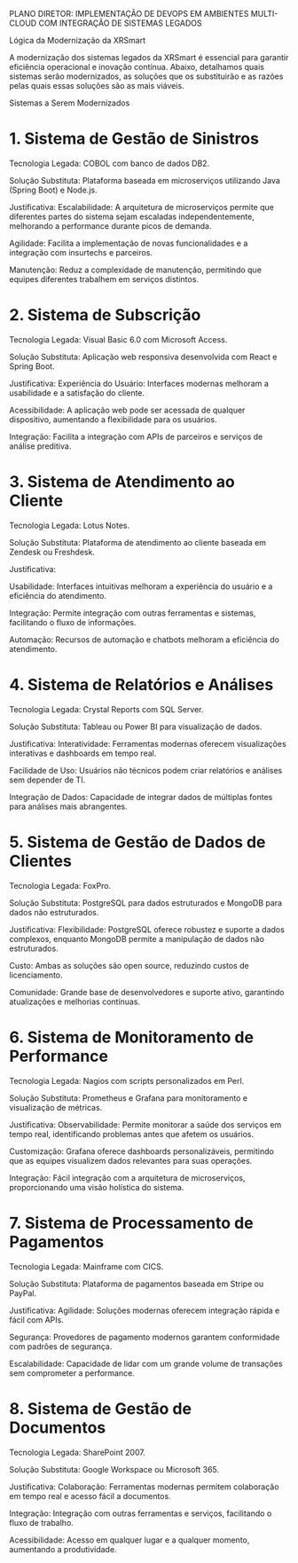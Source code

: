 PLANO DIRETOR: IMPLEMENTAÇÃO DE DEVOPS EM AMBIENTES MULTI-CLOUD COM INTEGRAÇÃO DE SISTEMAS LEGADOS

Lógica da Modernização da XRSmart

A modernização dos sistemas legados da XRSmart é essencial para garantir eficiência operacional e inovação contínua. Abaixo, detalhamos quais sistemas serão modernizados, as soluções que os substituirão e as razões pelas quais essas soluções são as mais viáveis.

Sistemas a Serem Modernizados

# 1. Sistema de Gestão de Sinistros
Tecnologia Legada: COBOL com banco de dados DB2.

Solução Substituta: Plataforma baseada em microserviços utilizando Java (Spring Boot) e Node.js.

Justificativa:
Escalabilidade: A arquitetura de microserviços permite que diferentes partes do sistema sejam escaladas independentemente, melhorando a performance durante picos de demanda.

Agilidade: Facilita a implementação de novas funcionalidades e a integração com insurtechs e parceiros.

Manutenção: Reduz a complexidade de manutenção, permitindo que equipes diferentes trabalhem em serviços distintos.

# 2. Sistema de Subscrição
Tecnologia Legada: Visual Basic 6.0 com Microsoft Access.

Solução Substituta: Aplicação web responsiva desenvolvida com React e Spring Boot.

Justificativa:
Experiência do Usuário: Interfaces modernas melhoram a usabilidade e a satisfação do cliente.

Acessibilidade: A aplicação web pode ser acessada de qualquer dispositivo, aumentando a flexibilidade para os usuários.

Integração: Facilita a integração com APIs de parceiros e serviços de análise preditiva.

# 3. Sistema de Atendimento ao Cliente
Tecnologia Legada: Lotus Notes.

Solução Substituta: Plataforma de atendimento ao cliente baseada em Zendesk ou Freshdesk.

Justificativa:

Usabilidade: Interfaces intuitivas melhoram a experiência do usuário e a eficiência do atendimento.

Integração: Permite integração com outras ferramentas e sistemas, facilitando o fluxo de informações.

Automação: Recursos de automação e chatbots melhoram a eficiência do atendimento.

# 4. Sistema de Relatórios e Análises
Tecnologia Legada: Crystal Reports com SQL Server.

Solução Substituta: Tableau ou Power BI para visualização de dados.

Justificativa:
Interatividade: Ferramentas modernas oferecem visualizações interativas e dashboards em tempo real.

Facilidade de Uso: Usuários não técnicos podem criar relatórios e análises sem depender de TI.

Integração de Dados: Capacidade de integrar dados de múltiplas fontes para análises mais abrangentes.

# 5. Sistema de Gestão de Dados de Clientes
Tecnologia Legada: FoxPro.

Solução Substituta: PostgreSQL para dados estruturados e MongoDB para dados não estruturados.

Justificativa:
Flexibilidade: PostgreSQL oferece robustez e suporte a dados complexos, enquanto MongoDB permite a manipulação de dados não estruturados.

Custo: Ambas as soluções são open source, reduzindo custos de licenciamento.

Comunidade: Grande base de desenvolvedores e suporte ativo, garantindo atualizações e melhorias contínuas.

# 6. Sistema de Monitoramento de Performance
Tecnologia Legada: Nagios com scripts personalizados em Perl.

Solução Substituta: Prometheus e Grafana para monitoramento e visualização de métricas.

Justificativa:
Observabilidade: Permite monitorar a saúde dos serviços em tempo real, identificando problemas antes que afetem os usuários.

Customização: Grafana oferece dashboards personalizáveis, permitindo que as equipes visualizem dados relevantes para suas operações.

Integração: Fácil integração com a arquitetura de microserviços, proporcionando uma visão holística do sistema.

# 7. Sistema de Processamento de Pagamentos
Tecnologia Legada: Mainframe com CICS.

Solução Substituta: Plataforma de pagamentos baseada em Stripe ou PayPal.

Justificativa:
Agilidade: Soluções modernas oferecem integração rápida e fácil com APIs.

Segurança: Provedores de pagamento modernos garantem conformidade com padrões de segurança.

Escalabilidade: Capacidade de lidar com um grande volume de transações sem comprometer a performance.

# 8. Sistema de Gestão de Documentos
Tecnologia Legada: SharePoint 2007.

Solução Substituta: Google Workspace ou Microsoft 365.

Justificativa:
Colaboração: Ferramentas modernas permitem colaboração em tempo real e acesso fácil a documentos.

Integração: Integração com outras ferramentas e serviços, facilitando o fluxo de trabalho.

Acessibilidade: Acesso em qualquer lugar e a qualquer momento, aumentando a produtividade.
